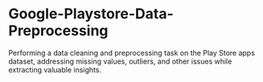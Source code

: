 # Google-Playstore-Data-Preprocessing
Performing a data cleaning and preprocessing task on the Play Store apps dataset, addressing missing values, outliers, and other issues while extracting valuable insights.
